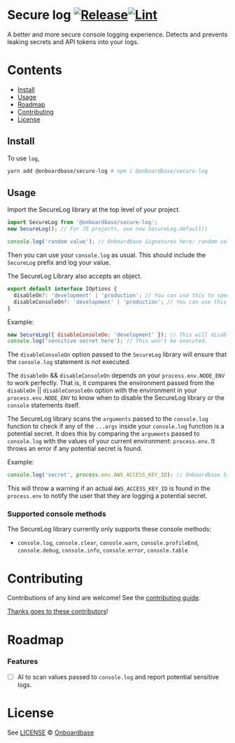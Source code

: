<div align=“center”>

# Secure log [![Release](https://github.com/onboardbase/secure-log/actions/workflows/main.yml/badge.svg)](https://github.com/onboardbase/secure-log/actions/workflows/main.yml)[![Lint](https://github.com/onboardbase/secure-log/actions/workflows/main.yml/badge.svg)](https://github.com/onboardbase/secure-log/actions/workflows/main.yml)

A better and more secure console logging experience. Detects and prevents leaking secrets and API tokens into your logs.

</div>

# Contents

- [Install](#install)
- [Usage](#usage)
- [Roadmap](#roadmap)
- [Contributing](#contributing)
- [License](#license)

## Install

To use `log`,

```bash
yarn add @onboardbase/secure-log # npm i @onboardbase/secure-log
```

## Usage

Import the SecureLog library at the top level of your project.

```js
import SecureLog from '@onboardbase/secure-log';
new SecureLog(); // For JS projects, use new SecureLog.default()

console.log('random value'); // Onboardbase Signatures here: random value.
```

Then you can use your `console.log` as usual. This should include the `SecureLog` prefix and log your value.

The SecureLog Library also accepts an object.

```js
export default interface IOptions {
  disableOn?: 'development' | 'production'; // You can use this to specify if you want the SecureLog library to be disabled in a specific environment
  disableConsoleOn?: 'development' | 'production'; // You can use this to disable console entirely in a specific environment
}
```

Example:

```js
new SecureLog({ disableConsoleOn: 'development' }); // This will disable the SecureLog library on development environment.
console.log('sensitive secret here'); // This won't be executed.
```

The `disableConsoleOn` option passed to the `SecureLog` library will ensure that the `console.log` statement is not executed.

The `disableOn` && `disableConsoleOn` depends on your `process.env.NODE_ENV` to work perfectly. That is, it compares the environment passed from the `disableOn` || `disableConsoleOn` option with the environment in your `process.env.NODE_ENV` to know when to disable the SecureLog library or the `console` statements itself.

The SecureLog library scans the `arguments` passed to the `console.log` function to check if any of the `...args` inside your `console.log` function is a potential secret. It does this by comparing the `arguments` passed to `console.log` with the values of your current environment: `process.env`. It throws an error if any potential secret is found.

Example:

```js
console.log('secret', process.env.AWS_ACCESS_KEY_ID); // Onboardbase Signatures here: ************ is a valid secret for the key: AWS_ACCESS_KEY_ID
```

This will throw a warning if an actual `AWS_ACCESS_KEY_ID` is found in the `process.env` to notify the user that they are logging a potential secret.

### Supported console methods

The SecureLog library currently only supports these console methods:

- `console.log`, `console.clear`, `console.warn`, `console.profileEnd`, `console.debug`, `console.info`, `console.error`, `console.table`

# Contributing

Contributions of any kind are welcome! See the [contributing guide](contributing.md).

[Thanks goes to these contributors](https://github.com/onboardbase/secure-log/graphs/contributors)!

# Roadmap

### Features

- [ ] AI to scan values passed to `console.log` and report potential sensitive logs.

# License

See [LICENSE](LICENSE) © [Onboardbase](https://github.com/onboardbase/secure-log/blob/main/LICENSE)
